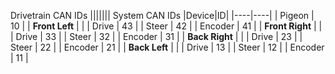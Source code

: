 Drivetrain CAN IDs     |||||||  System CAN IDs
|Device|ID|
|----|----|
| Pigeon | 10 |
| **Front Left** | |
| Drive | 43 |
| Steer | 42 |
| Encoder | 41 |
| **Front Right** | |
| Drive | 33 |
| Steer | 32 |
| Encoder | 31 |
| **Back Right** | |
| Drive | 23 |
| Steer | 22 |
| Encoder | 21 |
| **Back Left** | |
| Drive | 13 |
| Steer | 12 |
| Encoder | 11 |
